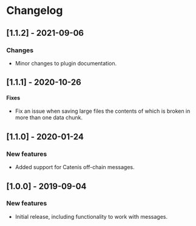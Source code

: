# Changelog

## [1.1.2] - 2021-09-06

### Changes
- Minor changes to plugin documentation.

## [1.1.1] - 2020-10-26

#### Fixes
- Fix an issue when saving large files the contents of which is broken in more than one data chunk.

## [1.1.0] - 2020-01-24

### New features
- Added support for Catenis off-chain messages.

## [1.0.0] - 2019-09-04

### New features
- Initial release, including functionality to work with messages.
